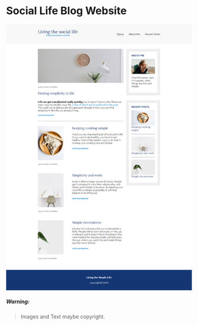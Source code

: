 # Social Life Blog Website

![social-life-blog](https://github.com/ikramdeveloper/Social-Life-Blog-Website/blob/master/social-life-blog-homePage.png?raw=true)

##### Warning:

> Images and Text maybe copyright.
